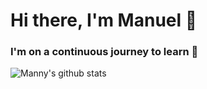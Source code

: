 # Hi there, I'm Manuel 👋

### I'm on a continuous journey to learn 🚀


![Manny's github stats](https://github-readme-stats.vercel.app/api?username=HerreraManuel&show_icons=true&theme=radical)
